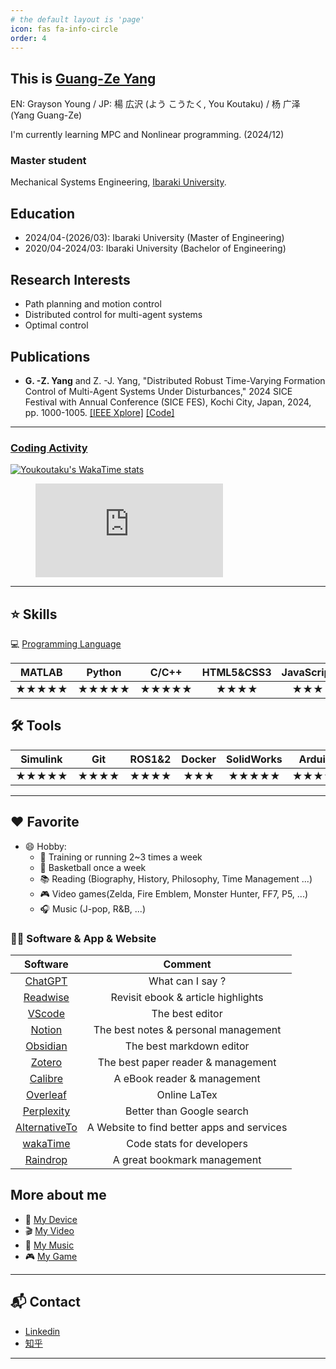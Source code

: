 ```yaml
---
# the default layout is 'page'
icon: fas fa-info-circle
order: 4
---
```


## This is [Guang-Ze Yang](https://youkoutaku.github.io/)
EN: Grayson Young / JP: 楊 広沢 (よう こうたく, You Koutaku) / 杨 广泽 (Yang Guang-Ze)

I'm currently learning MPC and Nonlinear programming. (2024/12)

### Master student
Mechanical Systems Engineering, [Ibaraki University](https://www.ibaraki.ac.jp).

## Education
- 2024/04-(2026/03): Ibaraki University (Master of Engineering)
- 2020/04-2024/03: Ibaraki University (Bachelor of Engineering)

## Research Interests
- Path planning and motion control
- Distributed control for multi-agent systems
- Optimal control

## Publications
- **G. -Z. Yang** and Z. -J. Yang, "Distributed Robust Time-Varying Formation Control of Multi-Agent Systems Under Disturbances," 2024 SICE Festival with Annual Conference (SICE FES), Kochi City, Japan, 2024, pp. 1000-1005. [[IEEE Xplore]](https://ieeexplore.ieee.org/document/10805135) [[Code]](https://github.com/youkoutaku/DR-TVFC)

---

### [Coding Activity](https://wakatime.com/@YouKoutaku)

<a href="https://wakatime.com/@YouKoutaku">
  <img align="Youkoutaku's WakaTime stats" src="https://github-readme-stats.vercel.app/api/wakatime?username=Youkoutaku&theme=radical&custom_title=Youkoutaku's_Coding_Stats&disable_animations=1&hide=other,Text" alt="Youkoutaku's WakaTime stats"/>
</a>

<figure><embed src="https://wakatime.com/share/@Youkoutaku/7f82bcd3-0198-4e74-82ac-545c391a8a8a.svg"></figure>

---

## ⭐ Skills

💻 [Programming Language](https://wakatime.com/@YouKoutaku)

| MATLAB | Python | C/C++ | HTML5&CSS3 | JavaScript | Java  |
| :----: | :----: | :---: | :--------: | :--------: | :---: |
| ★★★★★  | ★★★★★  | ★★★★★ |    ★★★★    |    ★★★     |  ★★   |

## 🛠️ Tools

| Simulink |  Git  | ROS1&2 | Docker | SolidWorks | Arduino | LaTex | Markdown |
| :------: | :---: | :----: | :----: | :--------: | :-----: | :---: | :------: |
|  ★★★★★   | ★★★★  |  ★★★★  |  ★★★   |   ★★★★★    |  ★★★★★  | ★★★★★ |  ★★★★★   |

---
## ❤️ Favorite
- 😄 Hobby:
  - 💪 Training or running 2~3 times a week
  - 🏀 Basketball once a week
  - 📚 Reading (Biography, History, Philosophy, Time Management ...)
  - 🎮 Video games(Zelda, Fire Emblem, Monster Hunter, FF7, P5, ...)
  - 🎧 Music (J-pop, R&B, ...)

### 🧑‍💻 Software & App & Website

|                  Software                   |                  Comment                   |
| :-----------------------------------------: | :----------------------------------------: |
|       [ChatGPT](https://openai.com/)        |              What can I say ?              |
|      [Readwise](https://readwise.io/)       |     Revisit ebook & article highlights     |
|  [VScode](https://code.visualstudio.com/)   |              The best editor               |
|      [Notion](https://www.notion.so/)       |    The best notes & personal management    |
|      [Obsidian](https://obsidian.md/)       |          The best markdown editor          |
|      [Zotero](https://www.zotero.org/)      |     The best paper reader & management     |
|    [Calibre](https://calibre-ebook.com/)    |        A eBook reader & management         |
|    [Overleaf](https://www.overleaf.com/)    |                Online LaTex                |
|  [Perplexity](https://www.perplexity.ai/)   |         Better than Google search          |
| [AlternativeTo](https://alternativeto.net/) | A Website to find better apps and services |
|      [wakaTime](https://wakatime.com/)      |         Code stats for developers          |
|      [Raindrop](https://raindrop.io/)       |        A great bookmark management         |

## More about me
- 📱 [My Device](https://youkoutaku.notion.site/bd8f65544ac242c38f88871f73af8c1e?v=a39853e6d8b9473c8156a0df89248054)
- 🎬 [My Video](https://youkoutaku.notion.site/Video-7bd889568add4d6fb952fe4973c715da?pvs=4)
- 🎵 [My Music](https://youkoutaku.notion.site/My-Music-d21e63fdf152499283410c2d78ccd674)
- 🎮 [My Game](https://youkoutaku.notion.site/Game-85453a6f8846423e9964d52239f7064d?pvs=4)

---
## 📬 Contact
- [Linkedin](https://www.linkedin.com/in/youkoutaku)
- [知乎](https://www.zhihu.com/people/a-a-47-74-28)

---
